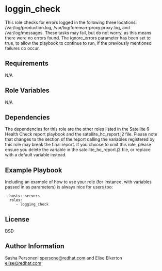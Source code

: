 loggin_check
=========

This role checks for errors logged in the following three locations: /var/log/production.log, /var/log/foreman-proxy.proxy.log, and /var/log/messages. These tasks may fail, but do not worry, as this means there were no errors found. The ignore_errors parameter has been set to true, to allow the playbook to continue to run, if the previously mentioned failures do occur.

Requirements
------------

N/A

Role Variables
--------------

N/A

Dependencies
------------

The dependencies for this role are the other roles listed in the Satellite 6 Health Check report playbook and the satellite_hc_report.j2 file. Please note that changes to the section of the report calling the variables registered by this role may break the final report. If you choose to omit this role, please ensure you delete the variable in the satellite_hc_report.j2 file, or replace with a default variable instead.

Example Playbook
----------------

Including an example of how to use your role (for instance, with variables passed in as parameters) is always nice for users too:

    - hosts: servers
      roles:
         - logging_check

License
-------

BSD

Author Information
------------------

Sasha Personeni spersone@redhat.com and Elise Elkerton elise@redhat.com
